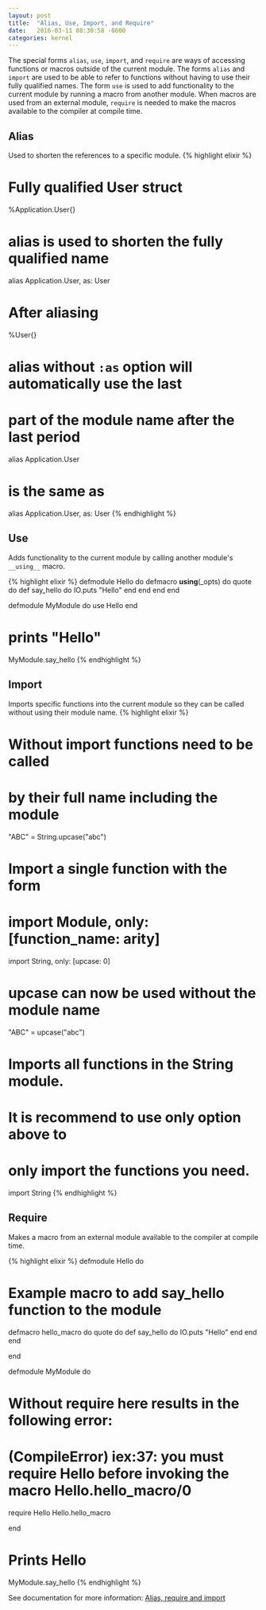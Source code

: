 ```yaml
---
layout: post
title:  "Alias, Use, Import, and Require"
date:   2016-03-11 08:30:58 -0600
categories: kernel
---
```


The special forms `alias`, `use`, `import`, and `require` are ways of accessing functions or macros outside of the current module. The forms `alias` and `import` are used to be able to refer to functions without having to use their fully qualified names. The form `use` is used to add functionality to the current module by running a macro from another module. When macros are used from an external module, `require` is needed to make the macros available to the compiler at compile time.

## Alias
Used to shorten the references to a specific module.
{% highlight elixir %}
# Fully qualified User struct
%Application.User{}

# alias is used to shorten the fully qualified name
alias Application.User, as: User

# After aliasing
%User{}

# alias without `:as` option will automatically use the last
# part of the module name after the last period
alias Application.User
# is the same as
alias Application.User, as: User
{% endhighlight %}

## Use
Adds functionality to the current module by calling another module's `__using__` macro.

{% highlight elixir %}
defmodule Hello do
  defmacro __using__(_opts) do
    quote do
      def say_hello do
        IO.puts "Hello"
      end
    end
  end
end

defmodule MyModule do
  use Hello
end

# prints "Hello"
MyModule.say_hello
{% endhighlight %}

## Import
Imports specific functions into the current module so they can be called without using their module name.
{% highlight elixir %}
# Without import functions need to be called
# by their full name including the module
"ABC" = String.upcase("abc")

# Import a single function with the form
# import Module, only: [function_name: arity]
import String, only: [upcase: 0]

# upcase can now be used without the module name
"ABC" = upcase("abc")

# Imports all functions in the String module.
# It is recommend to use only option above to
# only import the functions you need.
import String
{% endhighlight %}

## Require
Makes a macro from an external module available to the compiler at compile time.

{% highlight elixir %}
defmodule Hello do
  # Example macro to add say_hello function to the module
  defmacro hello_macro do
    quote do
      def say_hello do
        IO.puts "Hello"
      end
    end
  end

end


defmodule MyModule do
  # Without require here results in the following error:
  # (CompileError) iex:37: you must require Hello before invoking the macro Hello.hello_macro/0
  require Hello
  Hello.hello_macro

end

# Prints Hello
MyModule.say_hello
{% endhighlight %}


See documentation for more information: [Alias, require and import](http://elixir-lang.org/getting-started/alias-require-and-import.html)
